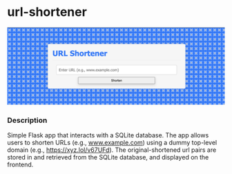 # url-shortener

<p align='center'><img src='url.png' alt='url'></p>

### Description
Simple Flask app that interacts with a SQLite database. The app allows users to shorten URLs (e.g., www.example.com) using a dummy top-level domain (e.g., https://xyz.lol/v67UFd). The original-shortened url pairs are stored in and retrieved from the SQLite database, and displayed on the frontend.

